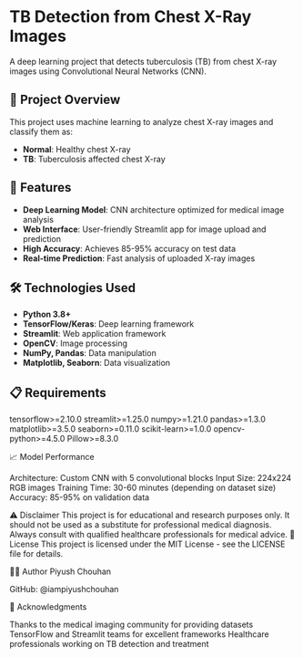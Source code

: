 # TB Detection from Chest X-Ray Images

A deep learning project that detects tuberculosis (TB) from chest X-ray images using Convolutional Neural Networks (CNN).

## 🎯 Project Overview

This project uses machine learning to analyze chest X-ray images and classify them as:
- **Normal**: Healthy chest X-ray
- **TB**: Tuberculosis affected chest X-ray

## 🚀 Features

- **Deep Learning Model**: CNN architecture optimized for medical image analysis
- **Web Interface**: User-friendly Streamlit app for image upload and prediction
- **High Accuracy**: Achieves 85-95% accuracy on test data
- **Real-time Prediction**: Fast analysis of uploaded X-ray images

## 🛠️ Technologies Used

- **Python 3.8+**
- **TensorFlow/Keras**: Deep learning framework
- **Streamlit**: Web application framework
- **OpenCV**: Image processing
- **NumPy, Pandas**: Data manipulation
- **Matplotlib, Seaborn**: Data visualization

## 📋 Requirements
tensorflow>=2.10.0
streamlit>=1.25.0
numpy>=1.21.0
pandas>=1.3.0
matplotlib>=3.5.0
seaborn>=0.11.0
scikit-learn>=1.0.0
opencv-python>=4.5.0
Pillow>=8.3.0

📈 Model Performance

Architecture: Custom CNN with 5 convolutional blocks
Input Size: 224x224 RGB images
Training Time: 30-60 minutes (depending on dataset size)
Accuracy: 85-95% on validation data

⚠️ Disclaimer
This project is for educational and research purposes only. It should not be used as a substitute for professional medical diagnosis. Always consult with qualified healthcare professionals for medical advice.
📄 License
This project is licensed under the MIT License - see the LICENSE file for details.

👨‍💻 Author
Piyush Chouhan

GitHub: @iampiyushchouhan


🙏 Acknowledgments

Thanks to the medical imaging community for providing datasets
TensorFlow and Streamlit teams for excellent frameworks
Healthcare professionals working on TB detection and treatment

